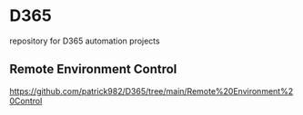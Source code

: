 # D365
repository for D365 automation projects

## Remote Environment Control
https://github.com/patrick982/D365/tree/main/Remote%20Environment%20Control

